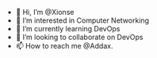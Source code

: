 - 👋 Hi, I’m @Xionse
- 👀 I’m interested in Computer Networking
- 🌱 I’m currently learning DevOps
- 💞️ I’m looking to collaborate on DevOps
- 📫 How to reach me @Addax. 

<!---
Xionse/Xionse is a ✨ special ✨ repository because its `README.md` (this file) appears on your GitHub profile.
You can click the Preview link to take a look at your changes.
--->
